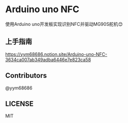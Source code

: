 # Arduino uno NFC

使用Arduino uno开发板实现识别NFC并驱动MG90S舵机:blush:

## 上手指南

https://yym68686.notion.site/Arduino-uno-NFC-3634ca007ab349adba6446e7e823ca58

## Contributors
@yym68686

## LICENSE
MIT